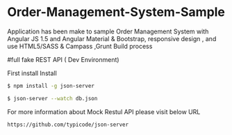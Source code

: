 # Order-Management-System-Sample

Application has been make to sample Order Management System with Angular JS 1.5 and Angular Material & Bootstrap, responsive design , and use HTML5/SASS & Campass ,Grunt Build process


#full fake REST API ( Dev Environment)

First install Install

```bash
$ npm install -g json-server
```
```bash
$ json-server --watch db.json
```
For more information about Mock Restul API please visit below URL 

```
https://github.com/typicode/json-server

```